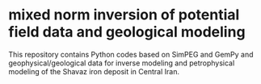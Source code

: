 # mixed norm inversion of potential field data and geological modeling
This repository contains Python codes based on SimPEG and GemPy and geophysical/geological data for inverse modeling and petrophysical modeling of the Shavaz iron deposit in Central Iran.
